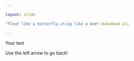 ```yaml
---

layout: slide

"Float like a butterfly,sting like a bee"-muhammad ali

---
```


Your text

Use the left arrow to go back!

